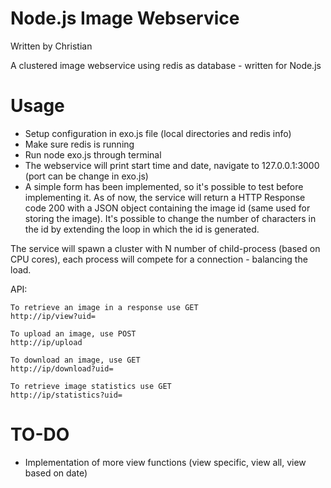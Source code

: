 Node.js Image Webservice
=================
Written by Christian 

A clustered image webservice using redis as database - written for Node.js


Usage
=================
- Setup configuration in exo.js file (local directories and redis info)
- Make sure redis is running
- Run node exo.js through terminal
- The webservice will print start time and date, navigate to 127.0.0.1:3000 (port can be change in exo.js)
- A simple form has been implemented, so it's possible to test before implementing it. As of now, the service will return a HTTP Response code 200 with a JSON object containing the image id (same used for storing the image). It's possible to change the number of characters in the id by extending the loop in which the id is generated.

The service will spawn a cluster with N number of child-process (based on CPU cores), each process will compete for a connection - balancing the load.


API:

	To retrieve an image in a response use GET
	http://ip/view?uid=
	
	To upload an image, use POST
	http://ip/upload
	
	To download an image, use GET
	http://ip/download?uid=
	
	To retrieve image statistics use GET
	http://ip/statistics?uid=
	


TO-DO
=================

- Implementation of more view functions (view specific, view all, view based on date)